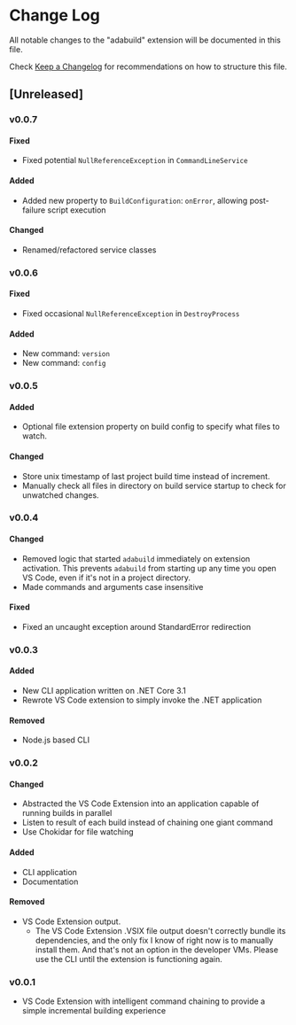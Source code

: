 # Change Log

All notable changes to the "adabuild" extension will be documented in this file.

Check [Keep a Changelog](http://keepachangelog.com/) for recommendations on how to structure this file.

## [Unreleased]

### v0.0.7

#### Fixed
 - Fixed potential `NullReferenceException` in `CommandLineService`

#### Added
 - Added new property to `BuildConfiguration`: `onError`, allowing post-failure script execution

#### Changed
 - Renamed/refactored service classes

### v0.0.6

#### Fixed
 - Fixed occasional `NullReferenceException` in `DestroyProcess`

#### Added
 - New command: `version`
 - New command: `config`

### v0.0.5

#### Added
 - Optional file extension property on build config to specify what files to watch.

#### Changed
 - Store unix timestamp of last project build time instead of increment.
 - Manually check all files in directory on build service startup to check for unwatched changes.

### v0.0.4

#### Changed
 - Removed logic that started `adabuild` immediately on extension activation. This prevents `adabuild` from starting up any time you open VS Code, even if it's not in a project directory.
 - Made commands and arguments case insensitive

#### Fixed
 - Fixed an uncaught exception around StandardError redirection

### v0.0.3

#### Added
 - New CLI application written on .NET Core 3.1
 - Rewrote VS Code extension to simply invoke the .NET application

#### Removed
 - Node.js based CLI

### v0.0.2

#### Changed
 - Abstracted the VS Code Extension into an application capable of running builds in parallel
 - Listen to result of each build instead of chaining one giant command
 - Use Chokidar for file watching

#### Added
 - CLI application
 - Documentation
 
#### Removed
 - VS Code Extension output.
   - The VS Code Extension .VSIX file output doesn't correctly bundle its dependencies, and the only fix I know of right now is to manually install them. And that's not an option in the developer VMs. Please use the CLI until the extension is functioning again.

### v0.0.1

 - VS Code Extension with intelligent command chaining to provide a simple incremental building experience

